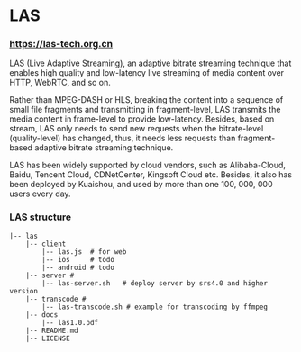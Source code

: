 # LAS
### https://las-tech.org.cn
  
LAS (Live Adaptive Streaming), an adaptive bitrate streaming technique that enables high quality and low-latency live streaming of media content over HTTP, WebRTC, and so on. 

Rather than MPEG-DASH or HLS, breaking the content into a sequence of small file fragments and transmitting in fragment-level, LAS transmits the media content in frame-level to provide low-latency. Besides, based on stream, LAS only needs to send new requests when the bitrate-level (quality-level) has changed, thus, it needs less requests than fragment-based adaptive bitrate streaming technique. 

LAS has been widely supported by cloud vendors, such as Alibaba-Cloud, Baidu, Tencent Cloud, CDNetCenter, Kingsoft Cloud etc. Besides, it also has been deployed by Kuaishou, and used by more than one 100, 000, 000 users every day.

### LAS structure
```
|-- las
    |-- client
        |-- las.js  # for web
        |-- ios     # todo
        |-- android # todo
    |-- server #
        |-- las-server.sh   # deploy server by srs4.0 and higher version
    |-- transcode #
        |-- las-transcode.sh # example for transcoding by ffmpeg
    |-- docs
        |-- las1.0.pdf
    |-- README.md
    |-- LICENSE
```
